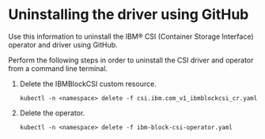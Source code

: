 # Uninstalling the driver using GitHub

Use this information to uninstall the IBM® CSI (Container Storage Interface) operator and driver using GitHub.

Perform the following steps in order to uninstall the CSI driver and operator from a command line terminal.
1.  Delete the IBMBlockCSI custom resource.

    ```
    kubectl -n <namespace> delete -f csi.ibm.com_v1_ibmblockcsi_cr.yaml
    ```

2.  Delete the operator.

    ```
    kubectl -n <namespace> delete -f ibm-block-csi-operator.yaml
    ```


